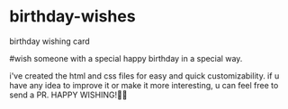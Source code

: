 # birthday-wishes
birthday wishing card

#wish someone with a special happy birthday in a special way.

i've created the html and css files for easy and quick customizability.
if u have any idea to improve it or make it more interesting, u can feel free 
to send a PR.
 HAPPY WISHING!🎈🎈
